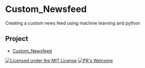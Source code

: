 # Custom_Newsfeed
Creating a custom news feed using machine learning and python

## Project
* [Custom_Newsfeed](https://github.com/Jadams29/Custom_Newsfeed)


[![Licensed under the MIT License](https://img.shields.io/badge/License-MIT-blue.svg)](https://github.com/Microsoft/BosqueLanguage/blob/master/LICENSE.txt)
[![PR's Welcome](https://img.shields.io/badge/PRs%20-welcome-brightgreen.svg)](#contribute)

